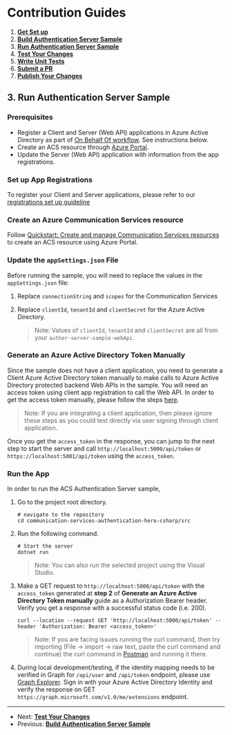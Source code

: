 # Contribution Guides

1. **[Get Set up](<1. get-set-up.md>)**
2. **[Build Authentication Server Sample](<2. build-authentication-sample.md>)**
3. **[Run Authentication Server Sample](<3. run-authentication-sample.md>)**
4. **[Test Your Changes](<4. test-your-changes.md>)**
5. **[Write Unit Tests](<5. write-unit-tests.md>)**
6. **[Submit a PR](<6. submit-a-pr.md>)**
7. **[Publish Your Changes](<7. publish-your-changes.md>)**

## 3. Run Authentication Server Sample

### Prerequisites

- Register a Client and Server (Web API) applications in Azure Active Directory as part of [On Behalf Of workflow](https://docs.microsoft.com/en-us/azure/active-directory/develop/v2-oauth2-on-behalf-of-flow). See instructions below.
- Create an ACS resource through [Azure Portal](https://docs.microsoft.com/en-us/azure/communication-services/quickstarts/create-communication-resource?tabs=linux&pivots=platform-azp).
- Update the Server (Web API) application with information from the app registrations.

### Set up App Registrations

To register your Client and Server applications, please refer to our [registrations set up guideline](../deploy/set-up-app-registrations.md)

### Create an Azure Communication Services resource

Follow [Quickstart: Create and manage Communication Services resources](https://docs.microsoft.com/en-us/azure/communication-services/quickstarts/create-communication-resource?tabs=windows&pivots=platform-azp) to create an ACS resource using Azure Portal.

### Update the `appSettings.json` File

Before running the sample, you will need to replace the values in the  `appSettings.json`  file:

1. Replace `connectionString` and `scopes` for the Communication Services
2. Replace `clientId`, `tenantId` and `clientSecret` for the Azure Active Directory.

   > Note: Values of `clientId`, `tenantId` and `clientSecret` are all from your `auther-server-sample-webApi`.

### Generate an Azure Active Directory Token Manually

Since the sample does not have a client application, you need to generate a Client Azure Active Directory token manually to make calls to Azure Active Directory protected backend Web APIs in the sample. You will need an access token using client app registration to call the Web API. In order to get the access token manually, please follow the steps [here](../test-tools/generate_aad_token_manually.md). 

>  Note: If you are integrating a client application, then please ignore these steps as you could test directly via user signing through client application.

Once you get the `access_token` in the response, you can jump to the next step to start the server and call `http://localhost:5000/api/token` or `https://localhost:5001/api/token` using the  `access_token`.

### Run the App

In order to run the ACS Authentication Server sample,

1. Go to the project root directory.

   ```shell
   # navigate to the repository
   cd communication-services-authentication-hero-csharp/src
   ```

2. Run the following command.

   ```shell
   # Start the server
   dotnet run
   ```

   > Note: You can also run the selected project using the Visual Studio.

3. Make a GET request to `http://localhost:5000/api/token` with the `access_token` generated at **step 2** of **Generate an Azure Active Directory Token manually** guide as a Authorization Bearer header. Verify you get a response with a successful status code (i.e. 200).

   ```shell
   curl --location --request GET 'http://localhost:5000/api/token' --header 'Authorization: Bearer <access_token>'
   ```

   > Note: If you are facing issues running the curl command, then try importing (File -> import -> raw text, paste the curl command and continue) the curl command in [Postman](https://www.postman.com/downloads/) and running it there.

4. During local development/testing, if the identity mapping needs to be verified in Graph for `/api/user` and `/api/token` endpoint, please use [Graph Explorer](https://developer.microsoft.com/graph/graph-explorer). Sign in with your Azure Active Directory Identity and verify the response on GET `https://graph.microsoft.com/v1.0/me/extensions` endpoint.

---

- Next: **[Test Your Changes](<4. test-your-changes.md>)**
- Previous: **[Build Authentication Server Sample](<2. build-authentication-sample.md>)**
